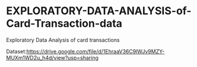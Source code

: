 # EXPLORATORY-DATA-ANALYSIS-of-Card-Transaction-data
Exploratory Data Analysis of card transactions

Dataset:https://drive.google.com/file/d/1EhraaV36C9lWJv9MZY-MUXm1WD2u_h4d/view?usp=sharing
